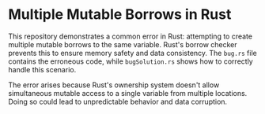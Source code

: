# Multiple Mutable Borrows in Rust

This repository demonstrates a common error in Rust: attempting to create multiple mutable borrows to the same variable.  Rust's borrow checker prevents this to ensure memory safety and data consistency. The `bug.rs` file contains the erroneous code, while `bugSolution.rs` shows how to correctly handle this scenario.

The error arises because Rust's ownership system doesn't allow simultaneous mutable access to a single variable from multiple locations. Doing so could lead to unpredictable behavior and data corruption. 